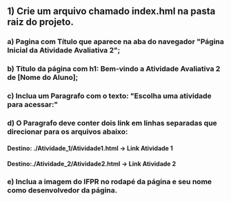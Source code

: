 ## 1) Crie um arquivo chamado index.hml na pasta raiz do projeto.
### a) Pagina com Título que aparece na aba do navegador "Página Inicial da Atividade Avaliativa 2";
### b) Titulo da página com h1: Bem-vindo a Atividade Avaliativa 2 de [Nome do Aluno];
### c) Inclua um Paragrafo com o texto: "Escolha uma atividade para acessar:"
### d) O Paragrafo deve conter dois link em linhas separadas que direcionar para os arquivos abaixo:
#### Destino: ./Atividade_1/Atividade1.html -> Link Atividade 1
#### Destino:./Atividade_2/Atividade2.html -> Link Atividade 2
### e) Inclua a imagem do IFPR no rodapé da página e seu nome como desenvolvedor da página.

